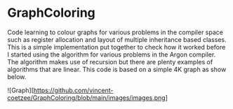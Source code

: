 # GraphColoring
Code learning to colour graphs for various problems in the compiler space such as register allocation and layout of multiple inheritance based classes. This is a simple implementation put together to check how it worked before I started using the algorithm for various problems in the Argon compiler. The algorithm makes use of recursion but there are plenty examples of algorithms that are linear. This code is based on a simple 4K graph as show below.

![Graph][<https://github.com/vincent-coetzee/GraphColoring/blob/main/images/images.png>]
